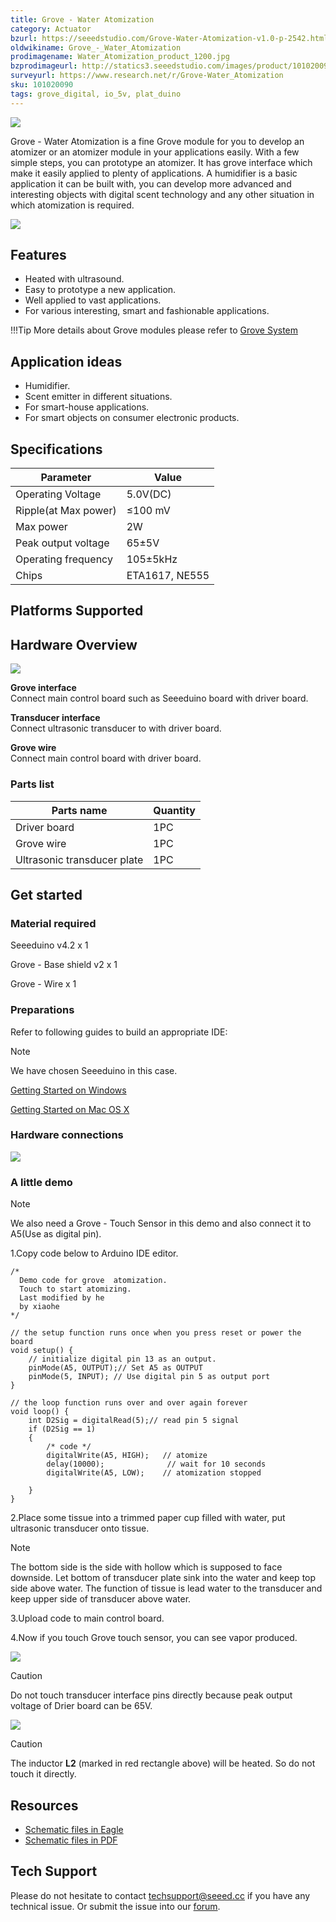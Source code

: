 ```yaml
---
title: Grove - Water Atomization
category: Actuator
bzurl: https://seeedstudio.com/Grove-Water-Atomization-v1.0-p-2542.html
oldwikiname: Grove_-_Water_Atomization
prodimagename: Water_Atomization_product_1200.jpg
bzprodimageurl: http://statics3.seeedstudio.com/images/product/101020090 4.jpg
surveyurl: https://www.research.net/r/Grove-Water_Atomization
sku: 101020090
tags: grove_digital, io_5v, plat_duino
---
```


![](https://raw.githubusercontent.com/SeeedDocument/Grove-Water_Atomization/master/img/Water_Atomization_product_1200.jpg)

Grove - Water Atomization is a fine Grove module for you to develop an atomizer or an atomizer module in your applications easily. With a few simple steps, you can prototype an atomizer. It has grove interface which make it easily applied to plenty of applications. A humidifier is a basic application it can be built with, you can develop more advanced and interesting objects with digital scent technology and any other situation in which atomization is required.

[![](https://raw.githubusercontent.com/SeeedDocument/common/master/Get_One_Now_Banner.png)](http://www.seeedstudio.com/depot/Grove-Water-Atomization-v10-p-2542.html)

Features
--------

-   Heated with ultrasound.
-   Easy to prototype a new application.
-   Well applied to vast applications.
-   For various interesting, smart and fashionable applications.

!!!Tip
    More details about Grove modules please refer to [Grove System](http://wiki.seeed.cc/Grove_System/)

Application ideas
-----------------

-   Humidifier.
-   Scent emitter in different situations.
-   For smart-house applications.
-   For smart objects on consumer electronic products.

Specifications
--------------

| Parameter            | Value          |
|----------------------|----------------|
| Operating Voltage    | 5.0V(DC)       |
| Ripple(at Max power) | ≤100 mV        |
| Max power            | 2W             |
| Peak output voltage  | 65±5V          |
| Operating frequency  | 105±5kHz       |
| Chips                | ETA1617, NE555 |

Platforms Supported
-------------------

Hardware Overview
-----------------

![](https://raw.githubusercontent.com/SeeedDocument/Grove-Water_Atomization/master/img/Water_Atomization_hardware_overview_1200.jpg)

**Grove interface**   
Connect main control board such as Seeeduino board with driver board.

**Transducer interface**   
Connect ultrasonic transducer to with driver board.

**Grove wire**   
Connect main control board with driver board.

### **Parts list**

| Parts name                  | Quantity |
|-----------------------------|----------|
| Driver board                | 1PC      |
| Grove wire                  | 1PC      |
| Ultrasonic transducer plate | 1PC      |

Get started
-----------

### **Material required**

Seeeduino v4.2 x 1

Grove - Base shield v2 x 1

Grove - Wire x 1

### **Preparations**

Refer to following guides to build an appropriate IDE:

<div class="admonition note">
<p class="admonition-title">Note</p>
We have chosen Seeeduino in this case.
</div>

[Getting Started on Windows](/Seeeduino_v4.2#Getting_Started_on_Windows)

[Getting Started on Mac OS X](/Seeeduino_v4.2#Getting_Started_on_Mac_OS_X)

### **Hardware connections**

![](https://raw.githubusercontent.com/SeeedDocument/Grove-Water_Atomization/master/img/Water_Atomization_hardware_connection.jpg)

### **A little demo**

<div class="admonition note">
<p class="admonition-title">Note</p>
We also need a Grove - Touch Sensor in this demo and also connect it to A5(Use as digital pin).
</div>

1.Copy code below to Arduino IDE editor.

```
/*
  Demo code for grove  atomization.
  Touch to start atomizing.
  Last modified by he
  by xiaohe
*/

// the setup function runs once when you press reset or power the board
void setup() {
    // initialize digital pin 13 as an output.
    pinMode(A5, OUTPUT);// Set A5 as OUTPUT
    pinMode(5, INPUT); // Use digital pin 5 as output port
}

// the loop function runs over and over again forever
void loop() {
    int D2Sig = digitalRead(5);// read pin 5 signal
    if (D2Sig == 1)
    {
        /* code */
        digitalWrite(A5, HIGH);   // atomize
        delay(10000);              // wait for 10 seconds
        digitalWrite(A5, LOW);    // atomization stopped

    }
}
```

2.Place some tissue into a trimmed paper cup filled with water, put ultrasonic transducer onto tissue.

<div class="admonition note">
<p class="admonition-title">Note</p>
The bottom side is the side with hollow which is supposed to face downside. Let bottom of transducer plate sink into the water and keep top side above water. The function of tissue is lead water to the transducer and keep upper side of transducer above water.
</div>

3.Upload code to main control board.

4.Now if you touch Grove touch sensor, you can see vapor produced.

![](https://raw.githubusercontent.com/SeeedDocument/Grove-Water_Atomization/master/img/Water_Atomization_hardware_connection.jpg)

<div class="admonition caution">
<p class="admonition-title">Caution</p>
Do not touch transducer interface pins directly because peak output voltage of Drier board can be 65V.
</div>

![](https://raw.githubusercontent.com/SeeedDocument/Grove-Water_Atomization/master/img/High_voltage_warning_600.jpg)

<div class="admonition caution">
<p class="admonition-title">Caution</p>
The inductor <span style="font-weight:bold">L2</span> (marked in red rectangle above) will be heated. So do not touch it directly.
</div>


Resources
---------

- [Schematic files in Eagle](https://raw.githubusercontent.com/SeeedDocument/Grove-Water_Atomization/master/res/Schematic_file_in_Eagle.zip)
- [Schematic files in PDF](https://raw.githubusercontent.com/SeeedDocument/Grove-Water_Atomization/master/res/Schematic_file_in_PDF.zip)


<!-- This Markdown file was created from http://www.seeedstudio.com/wiki/Grove_-_Water_Atomization -->

## Tech Support
Please do not hesitate to contact [techsupport@seeed.cc](techsupport@seeed.cc) if you have any technical issue. Or submit the issue into our [forum](http://seeedstudio.com/forum/). 